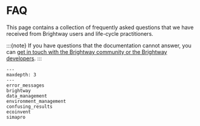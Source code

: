 # FAQ

This page contains a collection of frequently asked questions that we have received from Brightway users and life-cycle practitioners.

:::{note}
If you have questions that the documentation cannot answer, you can [get in touch with the Brightway community or the Brightway developers](../contact/contact.md).
:::


```{toctree}
---
maxdepth: 3
---
error_messages
brightway
data_management
environment_management
confusing_results
ecoinvent
simapro
```